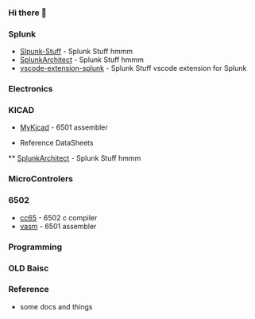 ### Hi there 👋

<!--
**neusse/neusse** is a ✨ _special_ ✨ repository because its `README.md` (this file) appears on your GitHub profile.

Here are some ideas to get you started:

- 🔭 I’m currently working on ...
- 🌱 I’m currently learning ...
- 👯 I’m looking to collaborate on ...
- 🤔 I’m looking for help with ...
- 💬 Ask me about ...
- 📫 How to reach me: ...
- 😄 Pronouns: ...
- ⚡ Fun fact: ...
-->

### Splunk

* [Slpunk-Stuff](https://github.com/neusse/Splunk-Stuff) - Splunk Stuff hmmm
* [SplunkArchitect](https://github.com/neusse/SplunkArchitect) - Splunk Stuff hmmm
* [vscode-extension-splunk](https://github.com/neusse/vscode-extension-splunk) - Splunk Stuff vscode extension for Splunk


### Electronics

  ### KICAD
  * [MyKicad](https://github.com/neusse/MyKicad) - 6501 assembler
  
  
  * Reference
     DataSheets

  ** [SplunkArchitect](https://github.com/neusse/SplunkArchitect) - Splunk Stuff hmmm

  ### MicroControlers


  ### 6502
  
  * [cc65](https://github.com/neusse/cc65) - 6502 c compiler
  * [vasm](https://github.com/neusse/vasm) - 6501 assembler


### Programming

  ### OLD Baisc



### Reference

 * some docs and things

<!--
### Primary

* [Splunk](https://github.com/neusse/luaradio) - Lightweight, embeddable software-defined radio framework built on LuaJIT
* [python-periphery](https://github.com/vsergeev/python-periphery) - Pure Python 2/3 library for peripheral I/O (GPIO, LED, PWM, SPI, I2C, MMIO, Serial) in Linux
* [lua-periphery](https://github.com/vsergeev/lua-periphery) - Lua library for peripheral I/O (GPIO, LED, PWM, SPI, I2C, MMIO, Serial) in Linux
* [c-periphery](https://github.com/vsergeev/c-periphery) - C library for peripheral I/O (GPIO, LED, PWM, SPI, I2C, MMIO, Serial) in Linux
* [u-msgpack-python](https://github.com/vsergeev/u-msgpack-python) - Portable, lightweight MessagePack serializer and deserializer written in pure Python

### Software

* [snake.ts](https://github.com/vsergeev/snake.ts) - Simple console snake implementation written in TypeScript
* [evolve110](https://github.com/vsergeev/evolve110) - Rule 110 implementation on the Ethereum blockchain written in Solidity/JavaScript
* [rigexpert-tool](https://github.com/vsergeev/rigexpert-tool) - Tool to dump impedance sweeps from RigExpert antenna analyzers written in Python
* [ssterm](https://github.com/vsergeev/ssterm) - Simple console-based serial port terminal written in Python
* [ntgbtminer](https://github.com/vsergeev/ntgbtminer) - No thrills getblocktemplate Bitcoin miner written in Python
* [btckeygenie](https://github.com/vsergeev/btckeygenie) - Standalone Bitcoin keypair/address generator written in Go
* [template110](https://github.com/vsergeev/template110) - Rule 110 implemented with templates and std::array written in C++11
* [tinytaptunnel](https://github.com/vsergeev/tinytaptunnel) - a point-to-point layer 2 tap interface tunnel over UDP/IP written in Go
* [audioprism](https://github.com/vsergeev/audioprism) - Spectrogram tool for PulseAudio and WAV files written in C++11
* [arm-bmw-sw](https://github.com/vsergeev/arm-bmw-sw) - ARM Bare Metal Widget (arm-bmw) software written in C
* [minifortune](https://github.com/vsergeev/minifortune) - Minimal fortune-mod clone written in C

### Hardware/RTL

* [teatimer](https://github.com/vsergeev/teatimer) - Simple kitchen timer implemented in digital logic on a Lattice MachXO2 CPLD
* [arm-bmw-hw](https://github.com/vsergeev/arm-bmw-hw) - ARM Bare Metal Widget (arm-bmw) hardware
* [wclock](https://github.com/vsergeev/wclock) - LED Word Clock
* [v8cpu](https://github.com/vsergeev/v8cpu) - Simple multi-cycle von Neumann architecture 8-bit CPU in under 500 lines of Verilog
* [wireless-triac](https://github.com/vsergeev/wireless-triac) - Wireless ZigBee/XBee Controlled TRIAC
* [wireless-power-meter](https://github.com/vsergeev/wireless-power-meter) - Wireless ZigBee/XBee V-I Power Meter

### 3D Models

* [3d-jewelry-box](https://github.com/vsergeev/3d-jewelry-box) - 3D printable jewelry box made with OpenSCAD
* [3d-ned-bait-holder](https://github.com/vsergeev/3d-ned-bait-holder) - 3D printable container for Ned rig baits made with OpenSCAD
* [3d-powder-flask-spout](https://github.com/vsergeev/3d-powder-flask-spout) - 3D printable parametric black powder flask spout made with OpenSCAD
* [3d-simple-iso-thread](https://github.com/vsergeev/3d-simple-iso-thread) - Simple, single-file modeled ISO thread module for OpenSCAD
* [3d-holster-claw](https://github.com/vsergeev/3d-holster-claw) - 3D printable holster claw accessory made with Fusion 360
* [3d-spiral-cup](https://github.com/vsergeev/3d-spiral-cup) - 3D printable parametric spiral cup made with OpenSCAD
* [3d-fiber-enclosure](https://github.com/vsergeev/3d-fiber-enclosure) - 3D printable fiber optic project enclosure made with Fusion 360
* [3d-gear-toy](https://github.com/vsergeev/3d-gear-toy) - 3D Printable Gear Toy made with Fusion 360
* [3d-webcam-mount](https://github.com/vsergeev/3d-webcam-mount) - 3D Printable Webcam Mount made with Fusion 360
* [3d-gears](https://github.com/vsergeev/3d-gears) - 3D Parametric Gears made with Fusion 360
* [3d-spinning-tops](https://github.com/vsergeev/3d-spinning-tops) - 3D Printable Spinning Tops made with Fusion 360
* [3d-misc-projects](https://github.com/vsergeev/3d-misc-projects) -  Miscellaneous 3D Printable Projects made with Fusion 360

### Presentations

* [basic-makefiles](https://github.com/vsergeev/basic-makefiles) - Basic Makefiles for Fun & Profit
* [apfcp](https://github.com/vsergeev/apfcp) - x86 Assembly Primer for C Programmers

### Miscellaneous

* [radio-decoders](https://github.com/vsergeev/radio-decoders) - Miscellaneous radio demodulator/decoder experiments
* [gardend-lua](https://github.com/vsergeev/gardend-lua) - Modular, discrete-time control daemon for a hydroponic garden written in Lua
* [yatumblr-backup](https://github.com/vsergeev/yatumblr-backup) - Yet another tumblr backup script

### Archived

* [libGIS](https://github.com/vsergeev/libGIS) - Library for creating/reading/writing Atmel Generic, Intel HEX8, and Motorola S-Record files
* [libGISdotnet](https://github.com/vsergeev/libGISdotnet) - Port of libGIS to .NET
* [vavrdisasm](https://github.com/vsergeev/vavrdisasm) - 8-bit Atmel AVR disassembler
* [vpicdisasm](https://github.com/vsergeev/vpicdisasm) - Microchip PIC disassembler
* [0xtrades.info](https://github.com/vsergeev/0xtrades.info) - Real-time trade viewer for the 0x protocol
* [mbed-cmsis](https://github.com/vsergeev/mbed-cmsis) - Guide for building your own CMSIS Code for the mbed
* [cmsis-templates](https://github.com/vsergeev/cmsis-templates) - CMSIS v3.20 Bootstrapping Templates for GNU ARM Tools
* [qrd](https://github.com/vsergeev/qrd) - Simple QR Code decoder for educational purposes

<p align="center"><a href="https://www.buymeacoffee.com/vsergeev"><img src="https://img.buymeacoffee.com/button-api/?text=Buy me a beer&emoji=🍺&slug=vsergeev&button_colour=5F7FFF&font_colour=ffffff&font_family=Bree&outline_colour=000000&coffee_colour=FFDD00"></a></p align="center">

-->
